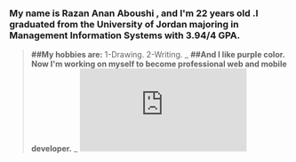 ### My name is Razan Anan Aboushi , and I'm 22 years old .I graduated from the University of Jordan majoring in Management Information Systems with 3.94/4 GPA.
>**##My hobbies are:**
1-Drawing.
2-Writing.
_ **##And I like purple color. Now I'm working on myself to become professional web and mobile developer.** _
![This is an image](https://animee9.blogspot.com/2019/03/anime-best-friends-girls.html)
